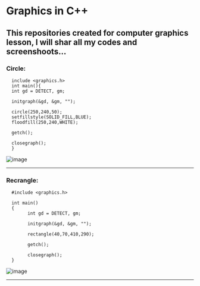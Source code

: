 # Graphics in C++ 

## This repositories created for computer graphics lesson, I will shar all my codes and screenshoots...

### Circle:
      include <graphics.h>
      int main(){
      int gd = DETECT, gm;

      initgraph(&gd, &gm, "");

      circle(250,240,50);
      setfillstyle(SOLID_FILL,BLUE);
      floodfill(250,240,WHITE);

      getch();

      closegraph();
      } 

![image](https://user-images.githubusercontent.com/76850300/198901157-125b0b7e-9f27-4249-a37d-b25638fa8a9a.png)
___________________________________________________________________________________
### Recrangle:

      #include <graphics.h>
  
      int main()
      {
            int gd = DETECT, gm;
  
            initgraph(&gd, &gm, "");
  
            rectangle(40,70,410,290);
  
            getch();
  
            closegraph();
      }

![image](https://user-images.githubusercontent.com/76850300/198902039-ceb7a73e-68b4-4fd8-a4f8-bbdfb727315a.png)

___________________________________________________________________________________

